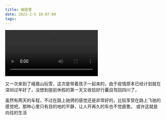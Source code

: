 ```yaml
---
title: 峨眉雪
date: 2022-2-5 10:07:00
tags:
---
```

![Minion](/images/emshx.mp4)

又一次来到了峨眉山玩雪，这次是带着孩子一起来的，由于疫情原本已经计划就在深圳过年好了，没想到提前休假的第一天又收拾好行囊自驾回四川了，

虽然有两天的车程，不过在路上驰骋的感觉还是非常好的，比较享受在路上飞驰的感觉吧，那种心里只有目的地的平静，让人开再久的车也不觉疲惫。 或许这就是向往的生活